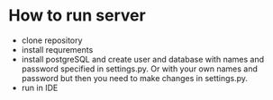 # How to run server

* clone repository
* install requrements
* install postgreSQL and create user and database with names and password specified in settings.py. Or with your own names and password but then you need to make changes in settings.py.
* run in IDE